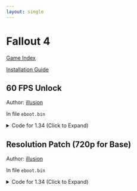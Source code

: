 ```yaml
---
layout: single
---
```


# Fallout 4

[Game Index](/patch/#ps4)

[Installation Guide](https://illusion0001.github.io/install-instructions/)

## 60 FPS Unlock

Author: [illusion](https://twitter.com/illusion0002)

In file `eboot.bin`

<details>
<summary>Code for 1.34 (Click to Expand)</summary>

{% highlight yml %}
- game: "Fallout 4"
  app_ver: "01.34"
  patch_ver: "1.0"
  name: "60 FPS Unlock"
  author: "illusion"
  note:
  arch: generic_orbis
  enabled: False # Todo: move this to a separate file
  patch_list:
        - [ bytes, 0x10B8FB7, "00 00 00 00" ]
{% endhighlight %}

</details>

## Resolution Patch (720p for Base)

Author: [illusion](https://twitter.com/illusion0002)

In file `eboot.bin`

<details>
<summary>Code for 1.34 (Click to Expand)</summary>

{% highlight yml %}
- game: "Fallout 4"
  app_ver: "01.34"
  patch_ver: "1.0"
  name: "Resolution Patch (720p for Base)"
  author: "illusion"
  note:
  arch: generic_orbis
  enabled: False # Todo: move this to a separate file
  patch_list:
        # Base
        # 1920x1080 -> 1280x720
        - [ bytes, 0x10B8A98, "00 05 00 00" ]
        - [ bytes, 0x10B8B3C, "D0 02 00 00" ]
        # Neo // untested!
        # 2560x1440
        # 0x9A0AFB
        # 0x9A0B21
{% endhighlight %}

</details>
